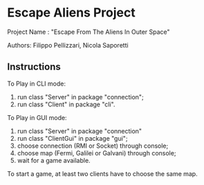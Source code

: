 # Escape Aliens Project

Project Name : "Escape From The Aliens In Outer Space"

Authors: Filippo Pellizzari, Nicola Saporetti

## Instructions

To Play in CLI mode:
1. run class "Server" in package "connection";
2. run class "Client" in package "cli".

To Play in GUI mode: 
1. run class "Server" in package "connection" 
2. run class "ClientGui" in package "gui";
3. choose connection (RMI or Socket) through console;
4. choose map (Fermi, Galilei or Galvani) through console;
5. wait for a game available.

To start a game, at least two clients have to choose the same map.
 


